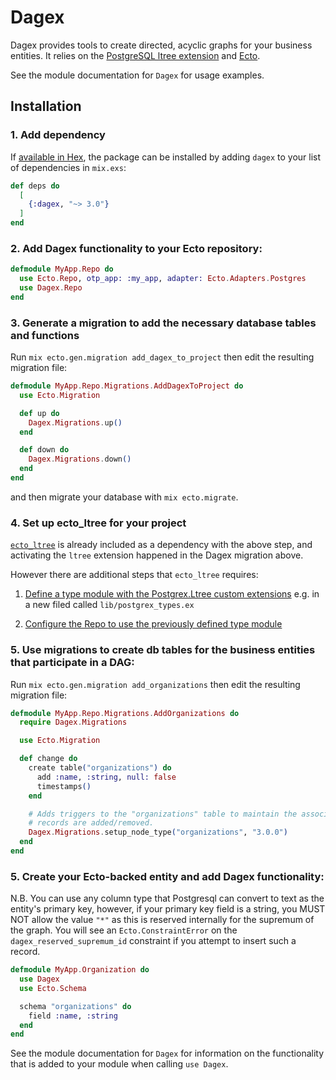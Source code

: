 # Dagex

Dagex provides tools to create directed, acyclic graphs for your business
entities. It relies on the [PostgreSQL ltree
extension](https://www.postgresql.org/docs/14/ltree.html) and
[Ecto](https://hexdocs.pm/ecto/Ecto.html).

See the module documentation for `Dagex` for usage examples.

## Installation

### 1. Add dependency

If [available in Hex](https://hex.pm/docs/publish), the package can be installed
by adding `dagex` to your list of dependencies in `mix.exs`:

```elixir
def deps do
  [
    {:dagex, "~> 3.0"}
  ]
end
```

### 2. Add Dagex functionality to your Ecto repository:

```elixir
defmodule MyApp.Repo do
  use Ecto.Repo, otp_app: :my_app, adapter: Ecto.Adapters.Postgres
  use Dagex.Repo
end
```

### 3. Generate a migration to add the necessary database tables and functions

Run `mix ecto.gen.migration add_dagex_to_project` then edit the resulting
migration file:

```elixir
defmodule MyApp.Repo.Migrations.AddDagexToProject do
  use Ecto.Migration

  def up do
    Dagex.Migrations.up()
  end

  def down do
    Dagex.Migrations.down()
  end
end
```

and then migrate your database with `mix ecto.migrate`.

### 4. Set up ecto_ltree for your project

[`ecto_ltree`](https://github.com/josemrb/ecto_ltree) is already included as a dependency with the above step, and activating the `ltree` extension happened in the Dagex migration above.

However there are additional steps that `ecto_ltree` requires:


1. [Define a type module with the Postgrex.Ltree custom extensions](https://github.com/josemrb/ecto_ltree#2-define-a-type-module-with-our-custom-extensions) e.g. in a new filed called `lib/postgrex_types.ex`

2. [Configure the Repo to use the previously defined type module](https://github.com/josemrb/ecto_ltree#3-configure-the-repo-to-use-the-previously-defined-type-module)


### 5. Use migrations to create db tables for the business entities that participate in a DAG:

Run `mix ecto.gen.migration add_organizations` then edit the resulting migration
file:

```elixir
defmodule MyApp.Repo.Migrations.AddOrganizations do
  require Dagex.Migrations

  use Ecto.Migration

  def change do
    create table("organizations") do
      add :name, :string, null: false
      timestamps()
    end

    # Adds triggers to the "organizations" table to maintain the associated DAG as
    # records are added/removed.
    Dagex.Migrations.setup_node_type("organizations", "3.0.0")
  end
end
```

### 5. Create your Ecto-backed entity and add Dagex functionality:

N.B. You can use any column type that Postgresql can convert to text as the
entity's primary key, however, if your primary key field is a string, you MUST
NOT allow the value `"*"` as this is reserved internally for the supremum of the
graph. You will see an `Ecto.ConstraintError` on the `dagex_reserved_supremum_id`
constraint if you attempt to insert such a record.

```elixir
defmodule MyApp.Organization do
  use Dagex
  use Ecto.Schema

  schema "organizations" do
    field :name, :string
  end
end
```

See the module documentation for `Dagex` for information on the functionality
that is added to your module when calling `use Dagex`.
